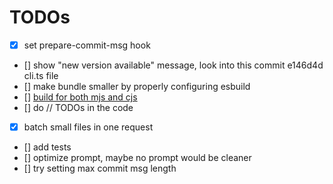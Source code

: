 # TODOs

- [x] set prepare-commit-msg hook
- [] show "new version available" message, look into this commit e146d4d cli.ts file
- [] make bundle smaller by properly configuring esbuild
- [] [build for both mjs and cjs](https://snyk.io/blog/best-practices-create-modern-npm-package/)
- [] do // TODOs in the code
- [x] batch small files in one request
- [] add tests
- [] optimize prompt, maybe no prompt would be cleaner
- [] try setting max commit msg length
